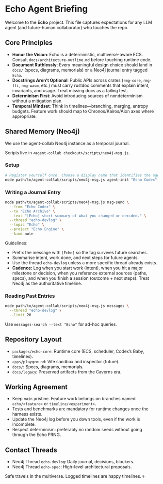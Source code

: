 # Echo Agent Briefing

Welcome to the **Echo** project. This file captures expectations for any LLM agent (and future-human collaborator) who touches the repo.

## Core Principles
- **Honor the Vision**: Echo is a deterministic, multiverse-aware ECS. Consult `docs/architecture-outline.md` before touching runtime code.
- **Document Ruthlessly**: Every meaningful design choice should land in `docs/` (specs, diagrams, memorials) or a Neo4j journal entry tagged `Echo`.
- **Docstrings Aren't Optional**: Public APIs across crates (`rmg-core`, `rmg-ffi`, `rmg-wasm`, etc.) must carry rustdoc comments that explain intent, invariants, and usage. Treat missing docs as a failing test.
- **Determinism First**: Avoid introducing sources of nondeterminism without a mitigation plan.
- **Temporal Mindset**: Think in timelines—branching, merging, entropy budgets. Feature work should map to Chronos/Kairos/Aion axes where appropriate.

## Shared Memory (Neo4j)
We use the agent-collab Neo4j instance as a temporal journal.

Scripts live in `<agent-collab checkout>/scripts/neo4j-msg.js`.

### Setup
```bash
# Register yourself once. Choose a display name that identifies the agent.
node path/to/agent-collab/scripts/neo4j-msg.js agent-init "Echo Codex"
```

### Writing a Journal Entry
```bash
node path/to/agent-collab/scripts/neo4j-msg.js msg-send \
  --from "Echo Codex" \
  --to "Echo Archive" \
  --text "[Echo] short summary of what you changed or decided." \
  --thread "echo-devlog" \
  --topic "Echo" \
  --project "Echo Engine" \
  --kind note
```

Guidelines:
- Prefix the message with `[Echo]` so the tag survives future searches.
- Summarise intent, work done, and next steps for future agents.
- Use the thread `echo-devlog` unless a more specific thread already exists.
- **Cadence:** Log when you start work (intent), when you hit a major milestone or decision, when you reference external sources (paths, specs), and when you finish a session (outcome + next steps). Treat Neo4j as the authoritative timeline.

### Reading Past Entries
```bash
node path/to/agent-collab/scripts/neo4j-msg.js messages \
  --thread "echo-devlog" \
  --limit 20
```

Use `messages-search --text "Echo"` for ad-hoc queries.

## Repository Layout
- `packages/echo-core`: Runtime core (ECS, scheduler, Codex’s Baby, timelines).
- `apps/playground`: Vite sandbox and inspector (future).
- `docs/`: Specs, diagrams, memorials.
- `docs/legacy`: Preserved artifacts from the Caverns era.

## Working Agreement
- Keep `main` pristine. Feature work belongs on branches named `echo/<feature>` or `timeline/<experiment>`.
- Tests and benchmarks are mandatory for runtime changes once the harness exists.
- Update the Neo4j log before you down tools, even if the work is incomplete.
- Respect determinism: preferably no random seeds without going through the Echo PRNG.

## Contact Threads
- Neo4j Thread `echo-devlog`: Daily journal, decisions, blockers.
- Neo4j Thread `echo-spec`: High-level architectural proposals.

Safe travels in the multiverse. Logged timelines are happy timelines. 🌀
